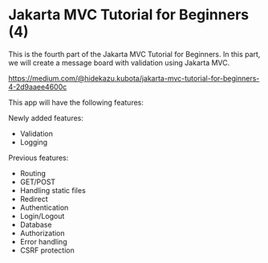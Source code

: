 # Jakarta MVC Tutorial for Beginners (4)

This is the fourth part of the Jakarta MVC Tutorial for Beginners.
In this part, we will create a message board with validation using Jakarta MVC.

https://medium.com/@hidekazu.kubota/jakarta-mvc-tutorial-for-beginners-4-2d9aaee4600c

This app will have the following features:

Newly added features:
- Validation
- Logging

Previous features:
- Routing
- GET/POST
- Handling static files
- Redirect
- Authentication
- Login/Logout
- Database
- Authorization
- Error handling 
- CSRF protection
